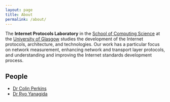 ```yaml
---
layout: page
title: About
permalink: /about/
---
```


The **Internet Protocols Laboratory** in the 
[School of Computing Science](https://www.gla.ac.uk/schools/computing/)
at the [University of Glasgow](https://www.gla.ac.uk/)
studies the development of the Internet protocols, architecture, and
technologies. Our work has a particular focus on network measurement,
enhancing network and transport layer protocols, and understanding and
improving the Internet standards development process.

## People

* [Dr Colin Perkins](https://csperkins.org)
* [Dr Ryo Yanagida](https://htonl.org)

